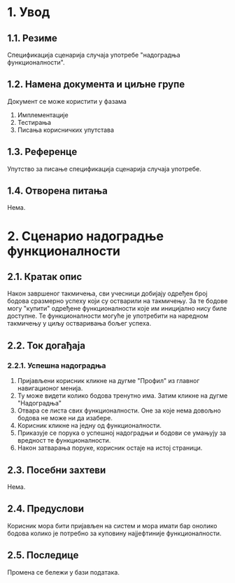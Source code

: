 # 1. Увод

## 1.1. Резиме

Спецификација сценарија случаја употребе "надоградња функционалности".

## 1.2. Намена документа и циљне групе

Документ се може користити у фазама

1. Имплементације
2. Тестирања
3. Писања корисничких упутстава

## 1.3. Референце

Упутство за писање спецификација сценарија случаја употребе.

## 1.4. Отворена питања

Нема.

# 2. Сценарио надоградње функционалности

## 2.1. Кратак опис

Након завршеног такмичења, сви учесници добијају одређен број бодова сразмерно успеху који су остварили на такмичењу. За те бодове могу "купити" одређене функционалности које им иницијално нису биле доступне. Те функционалности могуће је употребити на наредном такмичењу у циљу остваривања бољег успеха.

## 2.2. Ток догађаја

### 2.2.1. Успешна надоградња

1. Пријављени корисник кликне на дугме "Профил" из главног навигационог менија.
2. Ту може видети колико бодова тренутно има. Затим кликне на дугме "Надоградња"
3. Отвара се листа свих функционалности. Оне за које нема довољно бодова не може ни да изабере.
4. Корисник кликне на једну од функционалности.
5. Приказује се порука о успешној надоградњи и бодови се умањују за вредност те функционалности.
6. Након затварања поруке, корисник остаје на истој страници.

## 2.3. Посебни захтеви

Нема.

## 2.4. Предуслови

Корисник мора бити пријављен на систем и мора имати бар онолико бодова колико је потребно за куповину најјефтиније функционалности.

## 2.5. Последице

Промена се бележи у бази података.